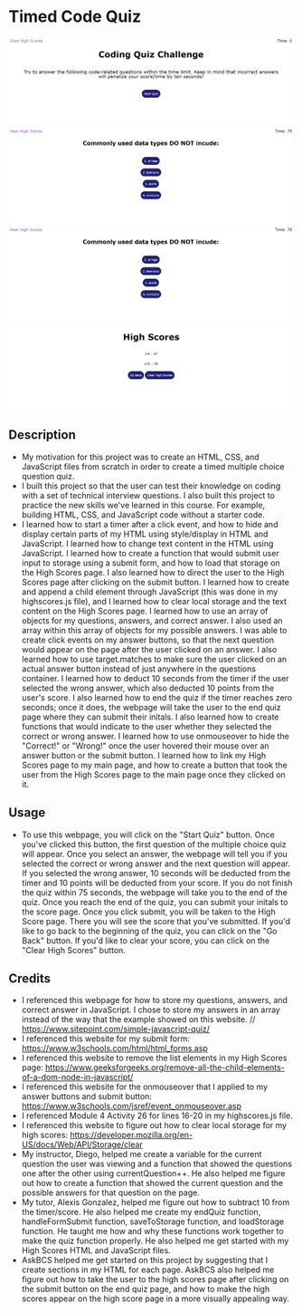 # Timed Code Quiz

![Alt text](assets/images/intro-page.png) 
![Alt text](assets/images/questions-page.png)
![Alt text](assets/images/questions-page.png)
![Alt text](assets/images/high-scores-page.png)

## Description

- My motivation for this project was to create an HTML, CSS, and JavaScript files from scratch in order to create a timed multiple choice question quiz. 
- I built this project so that the user can test their knowledge on coding with a set of technical interview questions. I also built this project to practice the new skills we've learned in this course. For example, building HTML, CSS, and JavaScript code without a starter code. 
- I learned how to start a timer after a click event, and how to hide and display certain parts of my HTML using style/display in HTML and JavaScript. I learned how to change text content in the HTML using JavaScript. I learned how to create a function that would submit user input to storage using a submit form, and how to load that storage on the High Scores page. I also learned how to direct the user to the High Scores page after clicking on the submit button. I learned how to create and append a child element through JavaScript (this was done in my highscores.js file), and I learned how to clear local storage and the text content on the High Scores page. I learned how to use an array of objects for my questions, answers, and correct answer. I also used an array within this array of objects for my possible answers. I was able to create click events on my answer buttons, so that the next question would appear on the page after the user clicked on an answer. I also learned how to use target.matches to make sure the user clicked on an actual answer button instead of just anywhere in the questions container. I learned how to deduct 10 seconds from the timer if the user selected the wrong answer, which also deducted 10 points from the user's score. I also learned how to end the quiz if the timer reaches zero seconds; once it does, the webpage will take the user to the end quiz page where they can submit their initals. I also learned how to create functions that would indicate to the user whether they selected the correct or wrong answer. I learned how to use onmouseover to hide the "Correct!" or "Wrong!" once the user hovered their mouse over an answer button or the submit button. I learned how to link my High Scores page to my main page, and how to create a button that took the user from the High Scores page to the main page once they clicked on it. 

## Usage

- To use this webpage, you will click on the "Start Quiz" button. Once you've clicked this button, the first question of the multiple choice quiz will appear. Once you select an answer, the webpage will tell you if you selected the correct or wrong answer and the next question will appear. If you selected the wrong answer, 10 seconds will be deducted from the timer and 10 points will be deducted from your score. If you do not finish the quiz within 75 seconds, the webpage will take you to the end of the quiz. Once you reach the end of the quiz, you can submit your initals to the score page. Once you click submit, you will be taken to the High Score page. There you will see the score that you've submitted. If you'd like to go back to the beginning of the quiz, you can click on the "Go Back" button. If you'd like to clear your score, you can click on the "Clear High Scores" button. 
  
## Credits

- I referenced this webpage for how to store my questions, answers, and correct answer in JavaScript. I chose to store my answers in an array instead of the way that the example showed on this website. // https://www.sitepoint.com/simple-javascript-quiz/ 
- I referenced this website for my submit form: https://www.w3schools.com/html/html_forms.asp
- I referenced this website to remove the list elements in my High Scores page: https://www.geeksforgeeks.org/remove-all-the-child-elements-of-a-dom-node-in-javascript/
- I referenced this website for the onmouseover that I applied to my answer buttons and submit button: https://www.w3schools.com/jsref/event_onmouseover.asp
- I referenced Module 4 Activity 26 for lines 16-20 in my highscores.js file. 
- I referenced this website to figure out how to clear local storage for my high scores: https://developer.mozilla.org/en-US/docs/Web/API/Storage/clear
- My instructor, Diego, helped me create a variable for the current question the user was viewing and a function that showed the questions one after the other using currentQuestion++. He also helped me figure out how to create a function that showed the current question and the possible answers for that question on the page. 
- My tutor, Alexis Gonzalez, helped me figure out how to subtract 10 from the timer/score. He also helped me create my endQuiz function, handleFormSubmit function, saveToStorage function, and loadStorage function. He taught me how and why these functions work together to make the quiz function properly. He also helped me get started with my High Scores HTML and JavaScript files. 
- AskBCS helped me get started on this project by suggesting that I create sections in my HTML for each page. AskBCS also helped me figure out how to take the user to the high scores page after clicking on the submit button on the end quiz page, and how to make the high scores appear on the high score page in a more visually appealing way. 